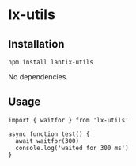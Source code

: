 # lx-utils

## Installation
```
npm install lantix-utils
```
No dependencies.

## Usage
```
import { waitfor } from 'lx-utils'

async function test() {
  await waitfor(300)
  console.log('waited for 300 ms')
}
```
